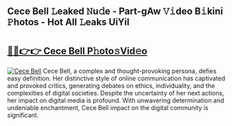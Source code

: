 ## Cece Bell 𝙻eaked 𝙽u𝚍e - Part-gAw 𝚅𝚒deo B𝚒kini 𝙿hotos - Hot All 𝙻eaks UiYil

# <h2><a href="http://ld5tw0.urlbe.top/?page=Cece+Bell">🔗🔗👉👉 Cece Bell P𝚑oto𝚜Vid𝚎o</a></h2>

[![Cece Bell](https://i.imgur.com/eBuTRDB.gif)](http://ld5tw0.urlbe.top/?page=Cece+Bell)
Cece Bell, a complex and thought-provoking persona, defies easy definition. Her distinctive style of online communication has captivated and provoked critics, generating debates on ethics, individuality, and the complexities of digital societies. Despite the uncertainty of her next actions, her impact on digital media is profound. With unwavering determination and undeniable enchantment, Cece Bell impact on the digital community is significant.
